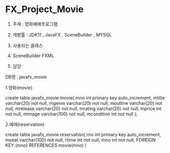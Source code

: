 # FX_Project_Movie
1. 주제 : 영화예매프로그램

2. 개발툴 : JDK11 , JavaFX , SceneBuilder , MYSQL

3. 사용되는 클래스

4. SceneBuilder FXML

5. 담당

DB명 : javafx_movie

1.영화(movie)


create table javafx_movie.movie(
mno int primary key auto_increment,
mtitle varchar(20) not null,
mgenre varchar(20) not null,
moutline varchar(20) not null,
mrelease varchar(20) not null,
mrating varchar(20) not null,
mprice int not null,
mimage varchar(100) not null,
mcondition int not null
);


2.예매(reservation)

create table javafx_movie.reservation(
	rno int primary key auto_increment,
	mseat varchar(100) not null,
	rtime int not null,
	mno int not null,
	FOREIGN KEY (mno) REFERENCES movie(mno)
)

